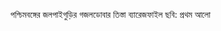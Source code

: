 পশ্চিমবঙ্গের জলপাইগুড়ির গজলডোবার তিস্তা ব্যারেজ<span class="custom-gallery-image _3bj2K SZnJd">ফাইল ছবি: প্রথম আলো</span>

